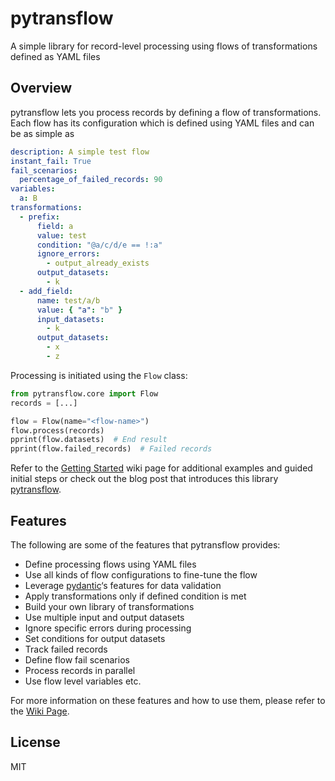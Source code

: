 # pytransflow

A simple library for record-level processing using flows of transformations defined as YAML files

## Overview

pytransflow lets you process records by defining a flow of transformations.
Each flow has its configuration which is defined using YAML files and can be as simple as

```yaml
description: A simple test flow
instant_fail: True
fail_scenarios:
  percentage_of_failed_records: 90
variables:
  a: B
transformations:
  - prefix:
      field: a
      value: test
      condition: "@a/c/d/e == !:a"
      ignore_errors:
        - output_already_exists
      output_datasets:
        - k
  - add_field:
      name: test/a/b
      value: { "a": "b" }
      input_datasets:
        - k
      output_datasets:
        - x
        - z
```

Processing is initiated using the `Flow` class:

```python
from pytransflow.core import Flow
records = [...]

flow = Flow(name="<flow-name>")
flow.process(records)
pprint(flow.datasets)  # End result
pprint(flow.failed_records)  # Failed records
```

Refer to the [Getting Started](https://github.com/VladimirSiv/pytransflow-dev/wiki/Getting-Started)
wiki page for additional examples and guided initial steps or check out the blog post that
introduces this library [pytransflow](https://www.vladsiv.com/pytransflow/).

## Features

The following are some of the features that pytransflow provides:

- Define processing flows using YAML files
- Use all kinds of flow configurations to fine-tune the flow
- Leverage [pydantic](https://github.com/pydantic/pydantic)‘s features for data validation
- Apply transformations only if defined condition is met
- Build your own library of transformations
- Use multiple input and output datasets
- Ignore specific errors during processing
- Set conditions for output datasets
- Track failed records
- Define flow fail scenarios
- Process records in parallel
- Use flow level variables etc.

For more information on these features and how to use them, please refer to the
[Wiki Page](https://github.com/VladimirSiv/pytransflow/wiki).

## License

MIT
